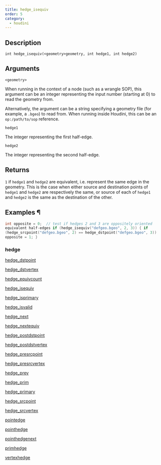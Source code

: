```yaml
---
title: hedge_isequiv
order: 5
category:
  - houdini
---
```


## Description

`int hedge_isequiv(<geometry>geometry, int hedge1, int hedge2)`

## Arguments

`<geometry>`

When running in the context of a node (such as a wrangle SOP), this argument
can be an integer representing the input number (starting at 0) to read the
geometry from.

Alternatively, the argument can be a string specifying a geometry file (for
example, a `.bgeo`) to read from. When running inside Houdini, this can be an
`op:/path/to/sop` reference.

`hedge1`

The integer representing the first half-edge.

`hedge2`

The integer representing the second half-edge.

## Returns

`1` if `hedge1` and `hedge2` are equivalent, i.e. represent the same edge in
the geometry. This is the case when either source and destination points of
`hedge1` and `hedge2` are respectively the same, or source of each of `hedge1`
and `hedge2` is the same as the destination of the other.

## Examples ¶

```c
int opposite = 0;  // test if hedges 2 and 3 are oppositely oriented
equivalent half-edges if (hedge_isequiv("defgeo.bgeo", 2, 3)) { if
(hedge_srcpoint("defgeo.bgeo", 2) == hedge_dstpoint("defgeo.bgeo", 3))
opposite = 1; }
```

### hedge

[hedge_dstpoint](hedge_dstpoint.html)

[hedge_dstvertex](hedge_dstvertex.html)

[hedge_equivcount](hedge_equivcount.html)

[hedge_isequiv](hedge_isequiv.html)

[hedge_isprimary](hedge_isprimary.html)

[hedge_isvalid](hedge_isvalid.html)

[hedge_next](hedge_next.html)

[hedge_nextequiv](hedge_nextequiv.html)

[hedge_postdstpoint](hedge_postdstpoint.html)

[hedge_postdstvertex](hedge_postdstvertex.html)

[hedge_presrcpoint](hedge_presrcpoint.html)

[hedge_presrcvertex](hedge_presrcvertex.html)

[hedge_prev](hedge_prev.html)

[hedge_prim](hedge_prim.html)

[hedge_primary](hedge_primary.html)

[hedge_srcpoint](hedge_srcpoint.html)

[hedge_srcvertex](hedge_srcvertex.html)

[pointedge](pointedge.html)

[pointhedge](pointhedge.html)

[pointhedgenext](pointhedgenext.html)

[primhedge](primhedge.html)

[vertexhedge](vertexhedge.html)
